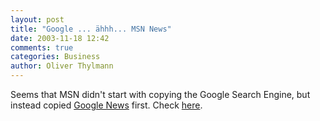 ```yaml
---
layout: post
title: "Google ... ähhh... MSN News"
date: 2003-11-18 12:42
comments: true
categories: Business
author: Oliver Thylmann
---
```



Seems that MSN didn't start with copying the Google Search Engine, but instead copied [Google News](http://news.google.com/) first. Check [here](http://uk.newsbot.msn.com/).

